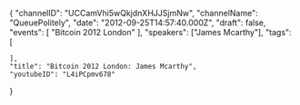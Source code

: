 {
    "channelID": "UCCamVhi5wQkjdnXHJJSjmNw",
    "channelName": "QueuePolitely",
    "date": "2012-09-25T14:57:40.000Z",
    "draft": false,
    "events": [
        "Bitcoin 2012 London"
    ],
    "speakers": ["James Mcarthy"],
    "tags": [

    ],
    "title": "Bitcoin 2012 London: James Mcarthy",
    "youtubeID": "L4iPCpmv678"
}
